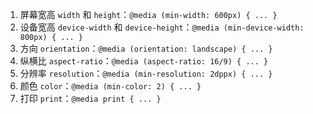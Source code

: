 1. 屏幕宽高 `width` 和 `height`：`@media (min-width: 600px) { ... }`
2. 设备宽高 `device-width` 和 `device-height`：`@media (min-device-width: 800px) { ... }`
3. 方向 `orientation`：`@media (orientation: landscape) { ... }`
4. 纵横比 `aspect-ratio`：`@media (aspect-ratio: 16/9) { ... }`
5. 分辨率 `resolution`：`@media (min-resolution: 2dppx) { ... }`
6. 颜色 `color`：`@media (min-color: 2) { ... }`
7. 打印 `print`：`@media print { ... }`
